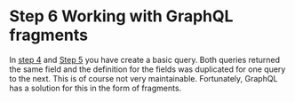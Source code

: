 # Step 6 Working with GraphQL fragments

In [step 4](./Step4.md) and [Step 5](./Step5.md) you have create a basic query. Both queries returned the same field and the definition for the fields was duplicated for one query to the next. This is of course not very maintainable. Fortunately, GraphQL has a solution for this in the form of fragments.